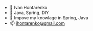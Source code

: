 - 👋 Ivan Hontarenko
- 👀 Java, Spring, DIY
- 🌱 Impove my knowlage in Spring, Java
- 📫 ihontarenko@gmail.com
